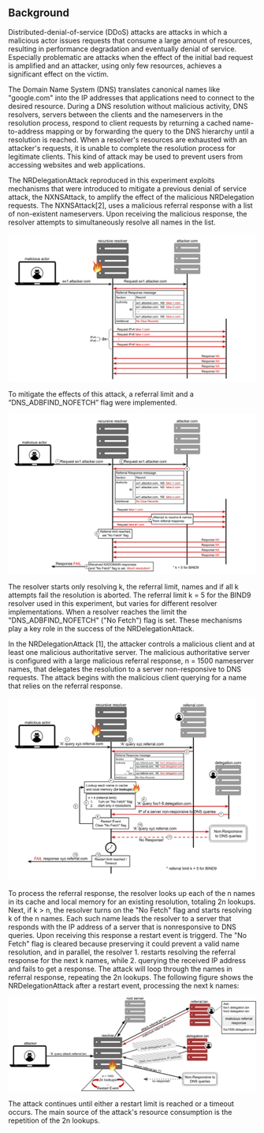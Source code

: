## Background
<!-- this has background about the material. explain at a level suitable for an advanced undergrad with some background in the topic. -->

Distributed-denial-of-service (DDoS) attacks are attacks in which a malicious actor issues requests that consume a large amount of resources, resulting in performance degradation and eventually denial of service. Especially problematic are attacks when the effect of the initial bad request is amplified and an attacker, using only few resources, achieves a significant effect on the victim.

The Domain Name System (DNS) translates canonical names like "google.com" into the IP addresses that applications need to connect to the desired resource. During a DNS resolution without malicious activity, DNS resolvers, servers between the clients and the nameservers in the resolution process, respond to client requests by returning a cached name-to-address mapping or by forwarding the query to the DNS hierarchy until a resolution is reached. When a resolver's resources are exhausted with an attacker's requests, it is unable to complete the resolution process for legitimate clients. This kind of attack may be used to prevent users from accessing websites and web applications.

The NRDelegationAttack reproduced in this experiment exploits mechanisms that were introduced to mitigate a previous denial of service attack, the NXNSAttack, to amplify the effect of the malicious NRDelegation requests. The NXNSAttack[2], uses a malicious referral response with a list of non-existent nameservers. Upon receiving the malicious response, the resolver attempts to simultaneously resolve all names in the list.

![NXNSAttack_flow](https://github.com/grcmcdvtt/repro-DNS/raw/main/images/NXNSAttack_flow.svg)

To mitigate the effects of this attack, a referral limit and a “DNS_ADBFIND_NOFETCH” flag were implemented.

![NXNSAttack_mitigations_flow](https://github.com/grcmcdvtt/repro-DNS/raw/main/images/NXNSAttack_mitigations_flow.svg)

The resolver starts only resolving k, the referral limit, names and if all k attempts fail the resolution is aborted. The referral limit k = 5 for the BIND9 resolver used in this experiment, but varies for different resolver implementations. When a resolver reaches the limit the "DNS_ADBFIND_NOFETCH" ("No Fetch") flag is set. These mechanisms play a key role in the success of the NRDelegationAttack.

In the NRDelegationAttack [1], the attacker controls a malicious client and at least one malicious authoritative server. The malicious authoritative server is configured with a large malicious referral response, n = 1500 nameserver names, that delegates the resolution to a server non-responsive to DNS requests. The attack begins with the malicious client querying for a name that relies on the referral response.

![NRDelegationAttack_flow1](https://github.com/grcmcdvtt/repro-DNS/raw/main/images/NRDelegationAttack_flow1.svg)

To process the referral response, the resolver looks up each of the n names in its cache and local memory for an existing resolution, totaling 2n lookups. Next, if k > n, the resolver turns on the "No Fetch" flag and starts resolving k of the n names. Each such name leads the resolver to a server that responds with the IP address of a server that is nonresponsive to DNS queries. Upon receiving this response a restart event is triggerd. The "No Fetch" flag is cleared because preserving it could prevent a valid name resolution, and in parallel, the resolver 1. restarts resolving the referral response for the next k names, while 2. querying the received IP address and fails to get a response. The attack will loop through the names in referral response, repeating the 2n lookups. The following figure shows the NRDelegationAttack after a restart event, processing the next k names:

![NRDelegationAttack_resolution](https://github.com/grcmcdvtt/repro-DNS/raw/main/images/mal_resolution.svg)

The attack continues until either a restart limit is reached or a timeout occurs. The main source of the attack's resource consumption is the repetition of the 2n lookups.
